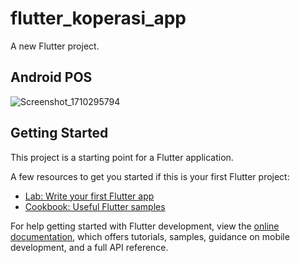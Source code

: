 # flutter_koperasi_app

A new Flutter project.
## Android POS

![Screenshot_1710295794](https://github.com/4tiknugraha/flutter_koperasi_app_atik/assets/38272198/47f2607a-0165-4106-8e73-f5ddf4d269ae)


## Getting Started

This project is a starting point for a Flutter application.

A few resources to get you started if this is your first Flutter project:

- [Lab: Write your first Flutter app](https://docs.flutter.dev/get-started/codelab)
- [Cookbook: Useful Flutter samples](https://docs.flutter.dev/cookbook)

For help getting started with Flutter development, view the
[online documentation](https://docs.flutter.dev/), which offers tutorials,
samples, guidance on mobile development, and a full API reference.
